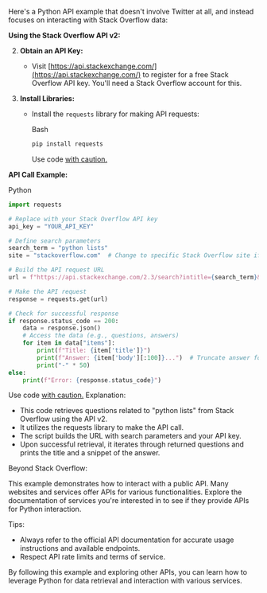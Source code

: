 Here's a Python API example that doesn't involve Twitter at all, and instead focuses on interacting with Stack Overflow data:
        
**Using the Stack Overflow API v2:**

2. **Obtain an API Key:**
    
    - Visit [https://api.stackexchange.com/](https://api.stackexchange.com/) to register for a free Stack Overflow API key. You'll need a Stack Overflow account for this.
    
4. **Install Libraries:**
    
    - Install the `requests` library for making API requests:
        
        Bash
        
        ```bash
        pip install requests
        ```
        
        Use code [with caution.](/faq#coding)

**API Call Example:**

Python

```python
import requests

# Replace with your Stack Overflow API key
api_key = "YOUR_API_KEY"

# Define search parameters
search_term = "python lists"
site = "stackoverflow.com"  # Change to specific Stack Overflow site if needed

# Build the API request URL
url = f"https://api.stackexchange.com/2.3/search?intitle={search_term}&site={site}&order=desc&sort=activity&key={api_key}"

# Make the API request
response = requests.get(url)

# Check for successful response
if response.status_code == 200:
    data = response.json()
    # Access the data (e.g., questions, answers)
    for item in data["items"]:
        print(f"Title: {item['title']}")
        print(f"Answer: {item['body'][:100]}...")  # Truncate answer for brevity
        print("-" * 50)
else:
    print(f"Error: {response.status_code}")
```

Use code [with caution.](/faq#coding)
Explanation:
- This code retrieves questions related to "python lists" from Stack Overflow using the API v2.
- It utilizes the requests library to make the API call.
- The script builds the URL with search parameters and your API key.
- Upon successful retrieval, it iterates through returned questions and prints the title and a snippet of the answer.

Beyond Stack Overflow:

This example demonstrates how to interact with a public API. Many websites and services offer APIs for various functionalities. Explore the documentation of services you're interested in to see if they provide APIs for Python interaction.

Tips:

- Always refer to the official API documentation for accurate usage instructions and available endpoints.
- Respect API rate limits and terms of service.

By following this example and exploring other APIs, you can learn how to leverage Python for data retrieval and interaction with various services.
